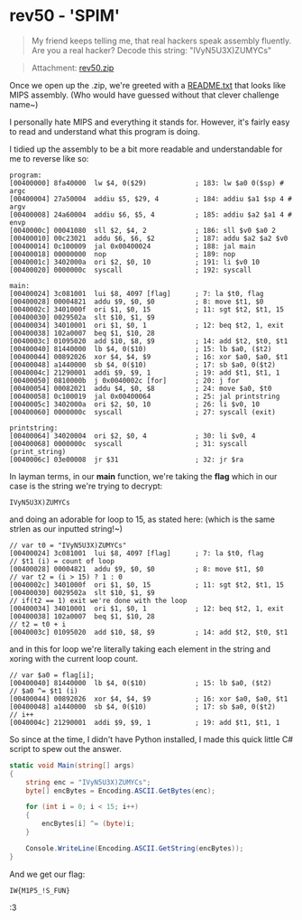 # rev50 - 'SPIM'

>   My friend keeps telling me, that real hackers speak assembly fluently.
>   Are you a real hacker? Decode this string: "IVyN5U3X)ZUMYCs"

>   Attachment: [rev50.zip](./rev50.zip)

Once we open up the .zip, we're greeted with a [README.txt](./README.txt) that looks like MIPS assembly. (Who would have guessed without that clever challenge name~)

I personally hate MIPS and everything it stands for. However, it's fairly easy to read and understand what this program is doing.

I tidied up the assembly to be a bit more readable and understandable for me to reverse like so:

```
program:
[00400000] 8fa40000  lw $4, 0($29)            ; 183: lw $a0 0($sp) # argc 
[00400004] 27a50004  addiu $5, $29, 4         ; 184: addiu $a1 $sp 4 # argv 
[00400008] 24a60004  addiu $6, $5, 4          ; 185: addiu $a2 $a1 4 # envp 
[0040000c] 00041080  sll $2, $4, 2            ; 186: sll $v0 $a0 2 
[00400010] 00c23021  addu $6, $6, $2          ; 187: addu $a2 $a2 $v0 
[00400014] 0c100009  jal 0x00400024           ; 188: jal main 
[00400018] 00000000  nop                      ; 189: nop 
[0040001c] 3402000a  ori $2, $0, 10           ; 191: li $v0 10 
[00400020] 0000000c  syscall                  ; 192: syscall 

main:
[00400024] 3c081001  lui $8, 4097 [flag]      ; 7: la $t0, flag 
[00400028] 00004821  addu $9, $0, $0          ; 8: move $t1, $0 
[0040002c] 3401000f  ori $1, $0, 15           ; 11: sgt $t2, $t1, 15 
[00400030] 0029502a  slt $10, $1, $9          
[00400034] 34010001  ori $1, $0, 1            ; 12: beq $t2, 1, exit 
[00400038] 102a0007  beq $1, $10, 28 
[0040003c] 01095020  add $10, $8, $9          ; 14: add $t2, $t0, $t1 
[00400040] 81440000  lb $4, 0($10)            ; 15: lb $a0, ($t2) 
[00400044] 00892026  xor $4, $4, $9           ; 16: xor $a0, $a0, $t1 
[00400048] a1440000  sb $4, 0($10)            ; 17: sb $a0, 0($t2) 
[0040004c] 21290001  addi $9, $9, 1           ; 19: add $t1, $t1, 1 
[00400050] 0810000b  j 0x0040002c [for]       ; 20: j for 
[00400054] 00082021  addu $4, $0, $8          ; 24: move $a0, $t0 
[00400058] 0c100019  jal 0x00400064           ; 25: jal printstring 
[0040005c] 3402000a  ori $2, $0, 10           ; 26: li $v0, 10 
[00400060] 0000000c  syscall                  ; 27: syscall (exit)

printstring:
[00400064] 34020004  ori $2, $0, 4            ; 30: li $v0, 4 
[00400068] 0000000c  syscall                  ; 31: syscall (print_string)
[0040006c] 03e00008  jr $31                   ; 32: jr $ra 
```

In layman terms, in our **main** function, we're taking the **flag** which in our case is the string we're trying to decrypt:

```
IVyN5U3X)ZUMYCs
```

and doing an adorable for loop to 15, as stated here: (which is the same strlen as our inputted string!~)

```
// var t0 = "IVyN5U3X)ZUMYCs"
[00400024] 3c081001  lui $8, 4097 [flag]      ; 7: la $t0, flag 
// $t1 (i) = count of loop
[00400028] 00004821  addu $9, $0, $0          ; 8: move $t1, $0 
// var t2 = (i > 15) ? 1 : 0
[0040002c] 3401000f  ori $1, $0, 15           ; 11: sgt $t2, $t1, 15 
[00400030] 0029502a  slt $10, $1, $9         
// if(t2 == 1) exit we're done with the loop 
[00400034] 34010001  ori $1, $0, 1            ; 12: beq $t2, 1, exit 
[00400038] 102a0007  beq $1, $10, 28 
// t2 = t0 + i
[0040003c] 01095020  add $10, $8, $9          ; 14: add $t2, $t0, $t1 
```

and in this for loop we're literally taking each element in the string and xoring with the current loop count.

```
// var $a0 = flag[i];
[00400040] 81440000  lb $4, 0($10)            ; 15: lb $a0, ($t2) 
// $a0 ^= $t1 (i)
[00400044] 00892026  xor $4, $4, $9           ; 16: xor $a0, $a0, $t1
[00400048] a1440000  sb $4, 0($10)            ; 17: sb $a0, 0($t2) 
// i++
[0040004c] 21290001  addi $9, $9, 1           ; 19: add $t1, $t1, 1 
```

So since at the time, I didn't have Python installed, I made this quick little C# script to spew out the answer.

```csharp
static void Main(string[] args)
{
    string enc = "IVyN5U3X)ZUMYCs";
    byte[] encBytes = Encoding.ASCII.GetBytes(enc);

    for (int i = 0; i < 15; i++)
    {
        encBytes[i] ^= (byte)i;
    }

    Console.WriteLine(Encoding.ASCII.GetString(encBytes));
}
```

And we get our flag: 

```
IW{M1P5_!S_FUN}
```

:3